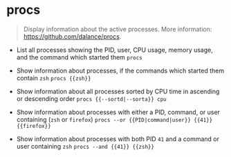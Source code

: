# procs
> Display information about the active processes.
> More information: <https://github.com/dalance/procs>.

- List all processes showing the PID, user, CPU usage, memory usage, and the command which started them
`procs`

- Show information about processes, if the commands which started them contain `zsh`
`procs {{zsh}}`

- Show information about all processes sorted by CPU time in ascending or descending order
`procs {{--sortd|--sorta}} cpu`

- Show information about processes with either a PID, command, or user containing (`zsh` or `firefox`)
`procs --or {{PID|command|user}} {{41}} {{firefox}}`

- Show information about processes with both PID `41` and a command or user containing `zsh`
`procs --and {{41}} {{zsh}}`
